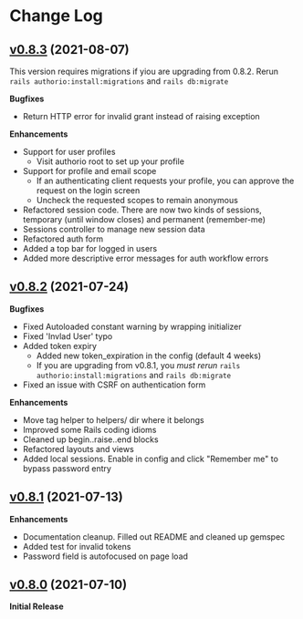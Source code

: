 # Change Log

## [v0.8.3](https://github.com/reiterate-app/authorio/tree/v0.8.3) (2021-08-07)

This version requires migrations if yiou are upgrading from 0.8.2. Rerun `rails authorio:install:migrations` and
`rails db:migrate`

**Bugfixes**

- Return HTTP error for invalid grant instead of raising exception

**Enhancements**

- Support for user profiles
  * Visit authorio root to set up your profile
- Support for profile and email scope
  * If an authenticating client requests your profile, you can approve the request on the
    login screen
  * Uncheck the requested scopes to remain anonymous
- Refactored session code. There are now two kinds of sessions, temporary (until window closes)
  and permanent (remember-me)
- Sessions controller to manage new session data
- Refactored auth form
- Added a top bar for logged in users
- Added more descriptive error messages for auth workflow errors

## [v0.8.2](https://github.com/reiterate-app/authorio/tree/v0.8.2) (2021-07-24)

**Bugfixes**

- Fixed Autoloaded constant warning by wrapping initializer
- Fixed 'Invlad User' typo
- Added token expiry
    * Added new token_expiration in the config (default 4 weeks)
    * If you are upgrading from v0.8.1, you *must rerun* `rails authorio:install:migrations` and `rails db:migrate`
- Fixed an issue with CSRF on authentication form

**Enhancements**

- Move tag helper to helpers/ dir where it belongs
- Improved some Rails coding idioms
- Cleaned up begin..raise..end blocks
- Refactored layouts and views
- Added local sessions. Enable in config and click "Remember me" to bypass password entry

## [v0.8.1](https://github.com/reiterate-app/authorio/tree/v0.8.1) (2021-07-13)

**Enhancements**

- Documentation cleanup. Filled out README and cleaned up gemspec
- Added test for invalid tokens
- Password field is autofocused on page load


## [v0.8.0](https://github.com/reiterate-app/authorio/tree/523c3ad61a21a870cc283b9c1d2c675f47a9ec82) (2021-07-10)

**Initial Release**
